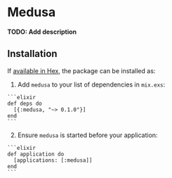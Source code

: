 # Medusa

**TODO: Add description**

## Installation

If [available in Hex](https://hex.pm/docs/publish), the package can be installed as:

  1. Add `medusa` to your list of dependencies in `mix.exs`:

    ```elixir
    def deps do
      [{:medusa, "~> 0.1.0"}]
    end
    ```

  2. Ensure `medusa` is started before your application:

    ```elixir
    def application do
      [applications: [:medusa]]
    end
    ```

